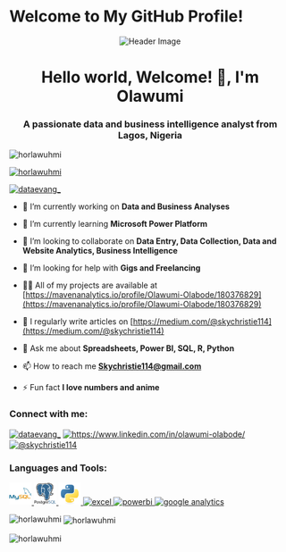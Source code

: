 # Welcome to My GitHub Profile!

<p align="center">
  <img src="https://img.freepik.com/premium-photo/big-data-analytics-with-ai-technology-data-analyst-analyzing-visualizing-complex-information-network-with-artificial-intelligence-machine-learning-algorithm-business-analytics-finance_35691-39428.jpg" alt="Header Image" />
</p>

<h1 align="center">Hello world, Welcome! 👋, I'm Olawumi</h1>
<h3 align="center">A passionate data and business intelligence analyst from Lagos, Nigeria</h3>

<p align="left"> <img src="https://komarev.com/ghpvc/?username=horlawuhmi&label=Profile%20views&color=0e75b6&style=flat" alt="horlawuhmi" /> </p>

<p align="left"> <a href="https://github.com/ryo-ma/github-profile-trophy"><img src="https://github-profile-trophy.vercel.app/?username=horlawuhmi" alt="horlawuhmi" /></a> </p>

<p align="left"> <a href="https://twitter.com/dataevang_" target="blank"><img src="https://img.shields.io/twitter/follow/dataevang_?logo=twitter&style=for-the-badge" alt="dataevang_" /></a> </p>

- 🔭 I’m currently working on **Data and Business Analyses**

- 🌱 I’m currently learning **Microsoft Power Platform**

- 👯 I’m looking to collaborate on **Data Entry, Data Collection, Data and Website Analytics, Business Intelligence**

- 🤝 I’m looking for help with **Gigs and Freelancing**

- 👨‍💻 All of my projects are available at [https://mavenanalytics.io/profile/Olawumi-Olabode/180376829](https://mavenanalytics.io/profile/Olawumi-Olabode/180376829)

- 📝 I regularly write articles on [https://medium.com/@skychristie114](https://medium.com/@skychristie114)

- 💬 Ask me about **Spreadsheets, Power BI, SQL, R, Python**

- 📫 How to reach me **Skychristie114@gmail.com**

- ⚡ Fun fact **I love numbers and anime**

<h3 align="left">Connect with me:</h3>
<p align="left">
<a href="https://twitter.com/dataevang_" target="blank"><img align="center" src="https://raw.githubusercontent.com/rahuldkjain/github-profile-readme-generator/master/src/images/icons/Social/twitter.svg" alt="dataevang_" height="30" width="40" /></a>
<a href="https://linkedin.com/in/https://www.linkedin.com/in/olawumi-olabode/" target="blank"><img align="center" src="https://raw.githubusercontent.com/rahuldkjain/github-profile-readme-generator/master/src/images/icons/Social/linked-in-alt.svg" alt="https://www.linkedin.com/in/olawumi-olabode/" height="30" width="40" /></a>
<a href="https://medium.com/@skychristie114" target="blank"><img align="center" src="https://raw.githubusercontent.com/rahuldkjain/github-profile-readme-generator/master/src/images/icons/Social/medium.svg" alt="@skychristie114" height="30" width="40" /></a>
</p>

<h3 align="left">Languages and Tools:</h3>
<p align="left">
  <a href="https://www.mysql.com/" target="_blank" rel="noreferrer">
    <img src="https://raw.githubusercontent.com/devicons/devicon/master/icons/mysql/mysql-original-wordmark.svg" alt="mysql" width="40" height="40"/>
  </a>
  <a href="https://www.postgresql.org" target="_blank" rel="noreferrer">
    <img src="https://raw.githubusercontent.com/devicons/devicon/master/icons/postgresql/postgresql-original-wordmark.svg" alt="postgresql" width="40" height="40"/>
  </a>
  <a href="https://www.python.org" target="_blank" rel="noreferrer">
    <img src="https://raw.githubusercontent.com/devicons/devicon/master/icons/python/python-original.svg" alt="python" width="40" height="40"/>
  </a>
  <a href="https://www.microsoft.com/en-us/microsoft-365/excel" target="_blank" rel="noreferrer">
    <img src="https://upload.wikimedia.org/wikipedia/commons/7/73/Microsoft_Excel_2013_logo.svg" alt="excel" width="40" height="40"/>
  </a>
  <a href="https://powerbi.microsoft.com/" target="_blank" rel="noreferrer">
    <img src="https://www.vectorlogo.zone/logos/microsoft_powerbi/microsoft_powerbi-icon.svg" alt="powerbi" width="40" height="40"/>
  </a>
  <a href="https://analytics.google.com" target="_blank" rel="noreferrer">
    <img src="https://www.vectorlogo.zone/logos/google_analytics/google_analytics-icon.svg" alt="google analytics" width="40" height="40"/>
  </a>
</p>

<p><img align="left" src="https://github-readme-stats.vercel.app/api/top-langs?username=horlawuhmi&show_icons=true&locale=en&layout=compact" alt="horlawuhmi" /></p>

<p>&nbsp;<img align="center" src="https://github-readme-stats.vercel.app/api?username=horlawuhmi&show_icons=true&locale=en" alt="horlawuhmi" /></p>

<p><img align="center" src="https://github-readme-streak-stats.herokuapp.com/?user=horlawuhmi&" alt="horlawuhmi" /></p>

<p align="center">
 
</p>
